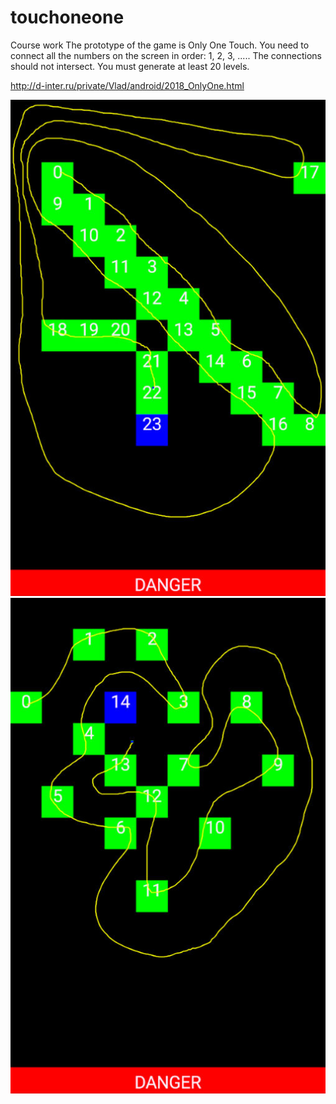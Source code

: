 # touchoneone
Course work
The prototype of the game is Only One Touch.
You need to connect all the numbers on the screen in order: 1, 2, 3, ..... The connections should not intersect. You must generate at least 20 levels.

http://d-inter.ru/private/Vlad/android/2018_OnlyOne.html

![](https://github.com/ukirain/touchoneone/blob/master/onlyone_00.jpg)
![](https://github.com/ukirain/touchoneone/blob/master/onlyone_03.jpg)

